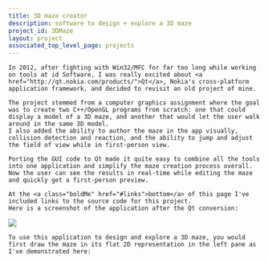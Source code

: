 ```yaml
---
title: 3D maze creator
description: software to design + explore a 3D maze
project_id: 3DMaze
layout: project
associated_top_level_page: projects
---
```


    In 2012, after fighting with Win32/MFC for far too long while working on tools at id Software, I was really excited about <a href="http://qt.nokia.com/products/">Qt</a>, Nokia's cross-platform application framework, and decided to revisit an old project of mine.

    The project stemmed from a computer graphics assignment where the goal was to create two C++/OpenGL programs from scratch: one that could display a model of a 3D maze, and another that would let the user walk around in the same 3D model.
    I also added the ability to author the maze in the app visually, collision detection and reaction, and the ability to jump and adjust the field of view while in first-person view.

    Porting the GUI code to Qt made it quite easy to combine all the tools into one application and simplify the maze creation process overall.
    Now the user can see the results in real-time while editing the maze and quickly get a first-person preview.

    At the <a class="boldMe" href="#links">bottom</a> of this page I've included links to the source code for this project.
    Here is a screenshot of the application after the Qt conversion:

<div class="main3dMazeImage">
    <img src="/assets/images/projects/3DMaze/3DMaze_afterQt.jpg"/>
</div>

    To use this application to design and explore a 3D maze, you would first draw the maze in its flat 2D representation in the left pane as I've demonstrated here:

<div class="imageRow">
    <!--
        NOTE: the <div> elements wrapping the <img> elements here (and in many instances further below)
        were only needed because without them Safari (version 16.6, on Mac OS X 11.7) was not properly
        scaling the images down to fit into the containing flex layout.

        This JSFiddle allowed for easy troubleshooting of this issue: https://jsfiddle.net/0scrgd9j/
        -->
    <div><img src="/assets/images/projects/3DMaze/2Dmaze0.gif"/></div>
    <div><img src="/assets/images/projects/3DMaze/2Dmaze1.gif"/></div>
    <div><img src="/assets/images/projects/3DMaze/2Dmaze2.gif"/></div>
    <div><img src="/assets/images/projects/3DMaze/2Dmaze3.gif"/></div>
</div>

    As the maze is edited a 3D version of the maze is shown in the right pane.
    The width and height of the walls of the 3D maze can be adjusted using the sliders at the top of the application.
    Through menu options the textures used for the floor and walls of the 3D maze can be changed:

<div class="imageRow">
    <div><img src="/assets/images/projects/3DMaze/viewRegular.jpg"/></div>
    <div><img src="/assets/images/projects/3DMaze/viewAlienWalls.jpg"/></div>
    <div><img src="/assets/images/projects/3DMaze/viewGrassWalls.jpg"/></div>
    <div><img src="/assets/images/projects/3DMaze/viewStainWalls.jpg"/></div>
</div>

    The maze in the 3D view can be rotated, translated, and scaled and the camera angle can be distorted:

<div class="imageRow">
    <div><img src="/assets/images/projects/3DMaze/viewCloseUp.jpg"/></div>
    <div><img src="/assets/images/projects/3DMaze/viewTwisted.jpg"/></div>
    <div><img src="/assets/images/projects/3DMaze/viewUpsideDown.jpg"/></div>
    <div><img src="/assets/images/projects/3DMaze/viewVerySmall.jpg"/></div>
</div>

    Selecting the menu option 'View\|Explore Maze In First Person' will open a dialog that lets you step inside the maze in a first person fashion.  The custom textures are applied in this mode as well:

<div class="imageRow">
    <div><img src="/assets/images/projects/3DMaze/enterRegular.jpg"/></div>
    <div><img src="/assets/images/projects/3DMaze/enterAlienWalls.jpg"/></div>
    <div><img src="/assets/images/projects/3DMaze/enterGrassWalls.jpg"/></div>
    <div><img src="/assets/images/projects/3DMaze/enterStainWalls.jpg"/></div>
</div>

    And while in first person view, you can move around the maze (within the boundaries of the walls), jump, and distort your field of view:

<div class="imageRow">
    <div><img src="/assets/images/projects/3DMaze/exploreFisheye1.jpg"/></div>
    <div><img src="/assets/images/projects/3DMaze/exploreJump.jpg"/></div>
    <div><img src="/assets/images/projects/3DMaze/exploreFisheye2.jpg"/></div>
    <div><img src="/assets/images/projects/3DMaze/exploreFisheye3.jpg"/></div>
</div>

    <a name="links"></a>
    The source code for this project is available on GitHub <a class="boldMe" href="https://github.com/jacobenget/3d-maze-creator">here</a>.  On that site you can browse the source code and <a class="boldMe" href="https://github.com/jacobenget/3d-maze-creator?tab=readme-ov-file#building-the-3dmaze-application">view documentation</a> on how to download the source code and build this application yourself.

